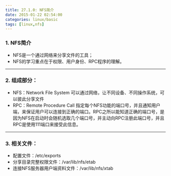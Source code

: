 ```yaml
---
title: 27.1.0: NFS简介
date: 2015-01-22 02:54:00
categories: linux/basic
tags: [linux,nfs]
---
```


### 1. NFS简介
- NFS是一个通过网络来分享文件的工具；
- NFS的学习重点在于权限、用户身份、RPC程序的理解。

---

### 2. 组成部分：
- NFS：Network File System
可以通过网络，让不同设备、不同操作系统，可以彼此分享文件
- RPC：Remote Procedure Call
指定每个NFS功能的端口号，并且通知用户端，来保证用户可以连接到正确的端口。RPC之所以能知道正确的端口号，是因为NFS在启动时会随机选取几个端口号，并主动向RPC注册此端口号，并且RPC是使用111端口来接受此信息。

---

### 3. 相关文件：
- 配置文件：/etc/exports
- 分享目录完整权限文件：/var/lib/nfs/etab
- 连接NFS服务器用户端资料文件：/var/lib/nfs/xtab
